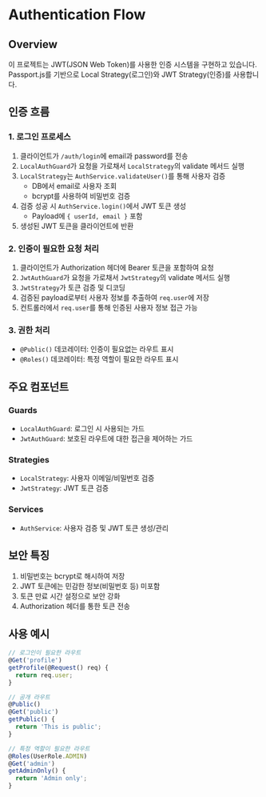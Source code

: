 # Authentication Flow

## Overview
이 프로젝트는 JWT(JSON Web Token)를 사용한 인증 시스템을 구현하고 있습니다. Passport.js를 기반으로 Local Strategy(로그인)와 JWT Strategy(인증)를 사용합니다.

## 인증 흐름

### 1. 로그인 프로세스
1. 클라이언트가 `/auth/login`에 email과 password를 전송
2. `LocalAuthGuard`가 요청을 가로채서 `LocalStrategy`의 validate 메서드 실행
3. `LocalStrategy`는 `AuthService.validateUser()`를 통해 사용자 검증
   - DB에서 email로 사용자 조회
   - bcrypt를 사용하여 비밀번호 검증
4. 검증 성공 시 `AuthService.login()`에서 JWT 토큰 생성
   - Payload에 `{ userId, email }` 포함
5. 생성된 JWT 토큰을 클라이언트에 반환

### 2. 인증이 필요한 요청 처리
1. 클라이언트가 Authorization 헤더에 Bearer 토큰을 포함하여 요청
2. `JwtAuthGuard`가 요청을 가로채서 `JwtStrategy`의 validate 메서드 실행
3. `JwtStrategy`가 토큰 검증 및 디코딩
4. 검증된 payload로부터 사용자 정보를 추출하여 `req.user`에 저장
5. 컨트롤러에서 `req.user`를 통해 인증된 사용자 정보 접근 가능

### 3. 권한 처리
- `@Public()` 데코레이터: 인증이 필요없는 라우트 표시
- `@Roles()` 데코레이터: 특정 역할이 필요한 라우트 표시

## 주요 컴포넌트

### Guards
- `LocalAuthGuard`: 로그인 시 사용되는 가드
- `JwtAuthGuard`: 보호된 라우트에 대한 접근을 제어하는 가드

### Strategies
- `LocalStrategy`: 사용자 이메일/비밀번호 검증
- `JwtStrategy`: JWT 토큰 검증

### Services
- `AuthService`: 사용자 검증 및 JWT 토큰 생성/관리

## 보안 특징
1. 비밀번호는 bcrypt로 해시하여 저장
2. JWT 토큰에는 민감한 정보(비밀번호 등) 미포함
3. 토큰 만료 시간 설정으로 보안 강화
4. Authorization 헤더를 통한 토큰 전송

## 사용 예시

```typescript
// 로그인이 필요한 라우트
@Get('profile')
getProfile(@Request() req) {
  return req.user;
}

// 공개 라우트
@Public()
@Get('public')
getPublic() {
  return 'This is public';
}

// 특정 역할이 필요한 라우트
@Roles(UserRole.ADMIN)
@Get('admin')
getAdminOnly() {
  return 'Admin only';
}
```
